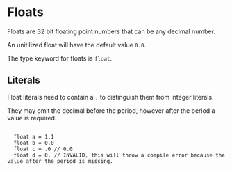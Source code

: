 # Floats

Floats are 32 bit floating point numbers that can be any decimal number.

An unitilized float will have the default value `0.0`.

The type keyword for floats is `float`.

## Literals

Float literals need to contain a `.` to distinguish them from integer literals.

They may omit the decimal before the period, however after the period a value is required.

```squirrel

  float a = 1.1
  float b = 0.0
  float c = .0 // 0.0
  float d = 0. // INVALID, this will throw a compile error because the value after the period is missing.
```
